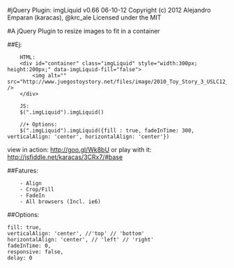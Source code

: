 #jQuery  Plugin: imgLiquid v0.66
06-10-12
Copyright (c) 2012 Alejandro Emparan (karacas), @krc_ale
Licensed under the MIT

#A jQuery Plugin to resize images to fit in a container

##Ej:
```
	HTML:
	<div id="container" class="imgLiquid" style="width:300px; height:200px;" data-imgLiquid-fill="false">
		<img alt="" src="http://www.juegostoystory.net/files/image/2010_Toy_Story_3_USLC12_Woody.jpg" />
	</div>

	JS:
	$(".imgLiquid").imgLiquid()

	//+ Options:
	$(".imgLiquid").imgLiquid({fill : true, fadeInTime: 300, verticalAlign: 'center', horizontalAlign: 'center'})
```
view in action:		http://goo.gl/Wk8bU
or play with it:	http://jsfiddle.net/karacas/3CRx7/#base


##Fatures:
```
	- Align
	- Crop/Fill
	- FadeIn
	- All browsers (Incl. ie6)
```


##Options:
```
fill: true,
verticalAlign: 'center', //'top' // 'bottom'
horizontalAlign: 'center', // 'left' // 'right'
fadeInTime: 0,
responsive: false,
delay: 0
```

